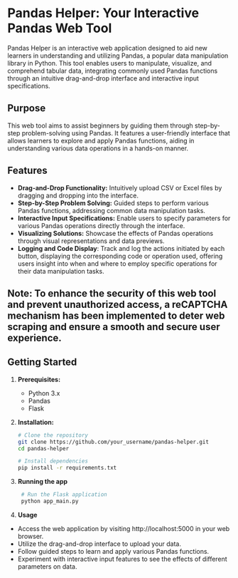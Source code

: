 # Pandas Helper: Your Interactive Pandas Web Tool

Pandas Helper is an interactive web application designed to aid new learners in understanding and utilizing Pandas, a popular data manipulation library in Python. This tool enables users to manipulate, visualize, and comprehend tabular data, integrating commonly used Pandas functions through an intuitive drag-and-drop interface and interactive input specifications.

## Purpose

This web tool aims to assist beginners by guiding them through step-by-step problem-solving using Pandas. It features a user-friendly interface that allows learners to explore and apply Pandas functions, aiding in understanding various data operations in a hands-on manner.

## Features

- **Drag-and-Drop Functionality:** Intuitively upload CSV or Excel files by dragging and dropping into the interface.
- **Step-by-Step Problem Solving:** Guided steps to perform various Pandas functions, addressing common data manipulation tasks.
- **Interactive Input Specifications:** Enable users to specify parameters for various Pandas operations directly through the interface.
- **Visualizing Solutions:** Showcase the effects of Pandas operations through visual representations and data previews.
- **Logging and Code Display**: Track and log the actions initiated by each button, displaying the corresponding code or operation used, offering users insight into when and where to employ specific operations for their data manipulation tasks.
## Note: To enhance the security of this web tool and prevent unauthorized access, a reCAPTCHA mechanism has been implemented to deter web scraping and ensure a smooth and secure user experience.






## Getting Started

1. **Prerequisites:**
   - Python 3.x
   - Pandas
   - Flask

2. **Installation:**

   ```bash
   # Clone the repository
   git clone https://github.com/your_username/pandas-helper.git
   cd pandas-helper

   # Install dependencies
   pip install -r requirements.txt
3. **Running the app**
   ```bash
    # Run the Flask application
    python app_main.py
   
4. **Usage**

- Access the web application by visiting http://localhost:5000 in your web browser.
- Utilize the drag-and-drop interface to upload your data.
- Follow guided steps to learn and apply various Pandas functions.
- Experiment with interactive input features to see the effects of different parameters on data.

